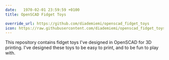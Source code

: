```yaml
---
date:   1970-02-01 23:59:59 +0100
title: OpenSCAD Fidget Toys

override_url: https://github.com/diademiemi/openscad_fidget_toys
icon: https://raw.githubusercontent.com/diademiemi/openscad_fidget_toys/main/img/infinity_cube_rounded.png
---
```


This repository contains fidget toys I've designed in OpenSCAD for 3D printing. I've designed these toys to be easy to print, and to be fun to play with.